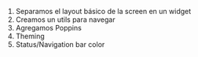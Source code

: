 1. Separamos el layout básico de la screen en un widget
2. Creamos un utils para navegar
3. Agregamos Poppins
4. Theming
5. Status/Navigation bar color
